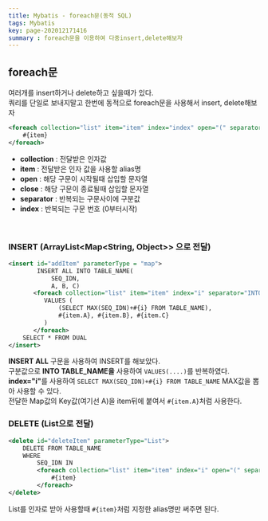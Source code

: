 ```yaml
---
title: Mybatis - foreach문(동적 SQL)
tags: Mybatis
key: page-202012171416
summary : foreach문을 이용하여 다중insert,delete해보자
---
```


## foreach문
여러개를 insert하거나 delete하고 싶을때가 있다.  <br/>
쿼리를 단일로 보내지말고 한번에 동적으로 foreach문을 사용해서 insert, delete해보자 <br/>

```xml
<foreach collection="list" item="item" index="index" open="(" separator="," close=")">
	#{item}
</foreach>		
```

- <b>collection</b> : 전달받은 인자값
- <b>item</b> : 전달받은 인자 값을 사용할 alias명
- <b>open</b> : 해당 구문이 시작될때 삽입할 문자열
- <b>close</b> : 해당 구문이 종료될때 삽입할 문자열
- <b>separator</b> : 반복되는 구문사이에 구분값
- <b>index</b> : 반복되는 구문 번호 (0부터시작)
<br/>

### INSERT (ArrayList<Map<String, Object>> 으로 전달)
```xml	
<insert id="addItem" parameterType = "map">
		INSERT ALL INTO TABLE_NAME(
			SEQ_IDN,
			A, B, C)
       <foreach collection="list" item="item" index="i" separator="INTO TABLE_NAME">
          VALUES (
              (SELECT MAX(SEQ_IDN)+#{i} FROM TABLE_NAME),
              #{item.A}, #{item.B}, #{item.C}
          )
       </foreach>		
    SELECT * FROM DUAL
</insert>
```
<b>INSERT ALL</b> 구문을 사용하여 INSERT를 해보았다.  <br/>
구분값으로 <b>INTO TABLE_NAME을</b> 사용하여 ```VALUES(....)```를 반복하였다.<br/>
<b>index="i"</b>를 사용하여 ```SELECT MAX(SEQ_IDN)+#{i} FROM TABLE_NAME``` MAX값을 뽑아 사용할 수 있다.<br/>
전달한 Map값의 Key값(여기선 A)을 item뒤에 붙여서 ```#{item.A}```처럼 사용한다.

### DELETE (List<String>으로 전달)
```xml
<delete id="deleteItem" parameterType="List">
	DELETE FROM TABLE_NAME			
	WHERE 
		SEQ_IDN IN
		<foreach collection="list" item="item" index="i" open="(" separator="," close=")">
			#{item}
		</foreach>		
</delete>
```
List를 인자로 받아 사용할때 ```#{item}```처럼 지정한 alias명만 써주면 된다.

<br/>
<br/>
<br/>
